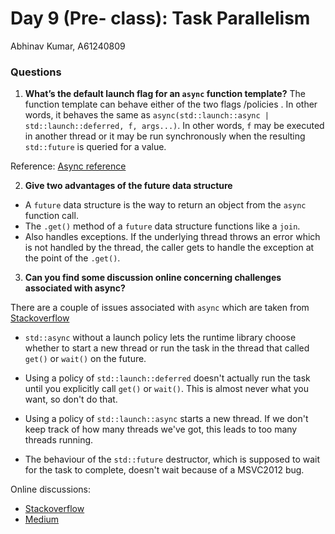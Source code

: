 # Day 9 (Pre- class): Task Parallelism

Abhinav Kumar, A61240809

### Questions


1. **What’s the default launch flag for an `async` function template?**
The function template can behave either of the two flags /policies . In other words, it behaves the same as `async(std::launch::async | std::launch::deferred, f, args...)`. In other words, `f` may be executed in another thread or it may be run synchronously when the resulting `std::future` is queried for a value.

Reference: [Async reference](https://en.cppreference.com/w/cpp/thread/async)


2. **Give two advantages of the future data structure**

- A `future` data structure is the way to return an object from the `async` function call.
- The `.get()` method of a `future` data structure functions like a `join`.
- Also handles exceptions. If the underlying thread throws an error which is not handled by the thread, the caller gets to handle the exception at the point of the `.get()`.
 
3. **Can you find some discussion online concerning challenges associated with async?**

There are a couple of issues associated with `async` which are taken from [Stackoverflow](https://stackoverflow.com/a/12510731)

- `std::async` without a launch policy lets the runtime library choose whether to start a new thread or run the task in the thread that called `get()` or `wait()` on the future. 

- Using a policy of `std::launch::deferred` doesn't actually run the task until you explicitly call `get()` or `wait()`. This is almost never what you want, so don't do that.

- Using a policy of `std::launch::async` starts a new thread. If we don't keep track of how many threads we've got, this leads to too many threads running.

- The behaviour of the `std::future` destructor, which is supposed to wait for the task to complete, doesn't wait because of a MSVC2012 bug.


Online discussions:
- [Stackoverflow](https://stackoverflow.com/a/12510731)
- [Medium](https://clightning.medium.com/why-you-should-care-about-std-async-8f7714d112d0)
